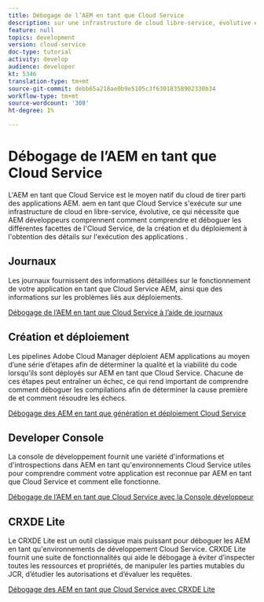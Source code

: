 ```yaml
---
title: Débogage de l’AEM en tant que Cloud Service
description: sur une infrastructure de cloud libre-service, évolutive et qui requiert des développeurs AEM de comprendre comment comprendre et déboguer les différentes facettes de l'AEM en tant que Cloud Service, de la génération et du déploiement à l'obtention des détails sur l'exécution des applications AEM.
feature: null
topics: development
version: cloud-service
doc-type: tutorial
activity: develop
audience: developer
kt: 5346
translation-type: tm+mt
source-git-commit: debb65a218ae0b9e5105c3f63018358902330b34
workflow-type: tm+mt
source-wordcount: '308'
ht-degree: 1%

---
```



# Débogage de l’AEM en tant que Cloud Service

L&#39;AEM en tant que Cloud Service est le moyen natif du cloud de tirer parti des applications AEM. aem en tant que Cloud Service s&#39;exécute sur une infrastructure de cloud en libre-service, évolutive, ce qui nécessite que AEM développeurs comprennent comment comprendre et déboguer les différentes facettes de l&#39;Cloud Service, de la création et du déploiement à l&#39;obtention des détails sur l&#39;exécution des applications .

## Journaux

Les journaux fournissent des informations détaillées sur le fonctionnement de votre application en tant que Cloud Service AEM, ainsi que des informations sur les problèmes liés aux déploiements.

[Débogage de l’AEM en tant que Cloud Service à l’aide de journaux](./logs.md)

## Création et déploiement

Les pipelines Adobe Cloud Manager déploient AEM applications au moyen d’une série d’étapes afin de déterminer la qualité et la viabilité du code lorsqu’ils sont déployés sur AEM en tant que Cloud Service. Chacune de ces étapes peut entraîner un échec, ce qui rend important de comprendre comment déboguer les compilations afin de déterminer la cause première de et comment résoudre les échecs.

[Débogage des AEM en tant que génération et déploiement Cloud Service](./build-and-deployment.md)

## Developer Console

La console de développement fournit une variété d&#39;informations et d&#39;introspections dans AEM en tant qu&#39;environnements Cloud Service utiles pour comprendre comment votre application est reconnue par AEM en tant que Cloud Service et comment elle fonctionne.

[Débogage de l’AEM en tant que Cloud Service avec la Console développeur](./developer-console.md)

## CRXDE Lite

Le CRXDE Lite est un outil classique mais puissant pour déboguer les AEM en tant qu&#39;environnements de développement Cloud Service. CRXDE Lite fournit une suite de fonctionnalités qui aide le débogage à éviter d’inspecter toutes les ressources et propriétés, de manipuler les parties mutables du JCR, d’étudier les autorisations et d’évaluer les requêtes.

[Débogage des AEM en tant que Cloud Service avec CRXDE Lite](./crxde-lite.md)
